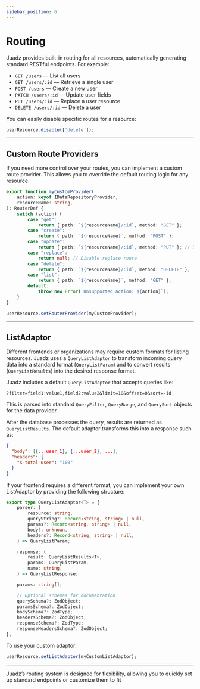 ```yaml
---
sidebar_position: 6
---
```


# Routing

Juadz provides built-in routing for all resources, automatically generating standard RESTful endpoints. For example:

- `GET /users` — List all users
- `GET /users/:id` — Retrieve a single user
- `POST /users` — Create a new user
- `PATCH /users/:id` — Update user fields
- `PUT /users/:id` — Replace a user resource
- `DELETE /users/:id` — Delete a user

You can easily disable specific routes for a resource:

```ts
userResource.disable(['delete']);
```

---

## Custom Route Providers

If you need more control over your routes, you can implement a custom route provider. This allows you to override the default routing logic for any resource.

```ts
export function myCustomProvider(
    action: keyof IDataRepositoryProvider,
    resourceName: string,
): RouterDef {
    switch (action) {
        case "get":
            return { path: `${resourceName}/:id`, method: "GET" };
        case "create":
            return { path: `${resourceName}`, method: "POST" };
        case "update":
            return { path: `${resourceName}/:id`, method: "PUT" }; // Use PUT for update
        case "replace":
            return null; // Disable replace route
        case "delete":
            return { path: `${resourceName}/:id`, method: "DELETE" };
        case "list":
            return { path: `${resourceName}`, method: "GET" };
        default:
            throw new Error(`Unsupported action: ${action}`);
    }
}

userResource.setRouterProvider(myCustomProvider);
```

---

## ListAdaptor

Different frontends or organizations may require custom formats for listing resources. Juadz uses a `QueryListAdaptor` to transform incoming query data into a standard format (`QueryListParam`) and to convert results (`QueryListResults`) into the desired response format.

Juadz includes a default `QueryListAdaptor` that accepts queries like:

```
?filter=field1:value1,field2:value2&limit=10&offset=0&sort=-id
```

This is parsed into standard `QueryFilter`, `QueryRange`, and `QuerySort` objects for the data provider.

After the database processes the query, results are returned as `QueryListResults`. The default adaptor transforms this into a response such as:

```json
{
  "body": [{...user_1}, {...user_2}, ...],
  "headers": {
    "X-total-user": "100"
  }
}
```

If your frontend requires a different format, you can implement your own ListAdaptor by providing the following structure:

```ts
export type QueryListAdaptor<T> = {
    parser: (
        resource: string,
        queryString?: Record<string, string> | null,
        params?: Record<string, string> | null,
        body?: unknown,
        headers?: Record<string, string> | null,
    ) => QueryListParam;

    response: (
        result: QueryListResults<T>,
        params: QueryListParam,
        name: string,
    ) => QueryListResponse;

    params: string[];

    // Optional schemas for documentation
    querySchema?: ZodObject;
    paramsSchema?: ZodObject;
    bodySchema?: ZodType;
    headersSchema?: ZodObject;
    responseSchema?: ZodType;
    responseHeadersSchema?: ZodObject;
};
```

To use your custom adaptor:

```ts
userResource.setListAdaptor(myCustomListAdaptor);
```

---

Juadz’s routing system is designed for flexibility, allowing you to quickly set up standard endpoints or customize them to fit




